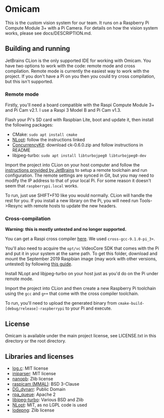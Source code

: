 # Omicam

This is the custom vision system for our team. It runs on a Raspberry Pi Compute Module 3+ with a Pi Camera. For details
on how the vision system works, please see docs/DESCRIPTION.md.

## Building and running
JetBrains CLion is the only supported IDE for working with Omicam. 
You have two options to work with the code: remote mode and cross compilation. Remote mode is currently the easiest way
to work with the project. If you don't have a Pi on you then you could try cross compilation, but this isn't supported.

### Remote mode
Firstly, you'll need a board compatible with the Raspi Compute Module 3+ and Pi Cam v2.1. I use a Raspi 3 Model B and
Pi Cam v1.3.

Flash your Pi's SD card with Raspbian Lite, boot and update it, then install the following packages:
- CMake: `sudo apt install cmake`
- [NLopt](https://NLopt.readthedocs.io/en/latest/): follow the instructions linked
- [ConcurrencyKit](https://github.com/concurrencykit/ck): download ck-0.6.0.zip and follow instructions in README
- libjpeg-turbo: `sudo apt install libturbojpeg0 libturbojpeg0-dev`

Import the project into CLion on your host computer and follow the 
[instructions provided by JetBrains](https://www.jetbrains.com/help/clion/remote-projects-support.html) to setup a remote toolchain
and run configuration. The remote settings are synced in Git, but you may need to modify the IP address to that of your
local Pi. For some reason it doesn't seem that `raspberrypi.local` works.

To run, just use SHIFT+F10 like you would normally. CLion will handle the rest for you. If you install a new library on
the Pi, you will need run Tools->Resync with remote hosts to update the new headers.

### Cross-compilation
**Warning: this is mostly untested and no longer supported.**

You can get a Raspi cross compiler
[here](https://github.com/abhiTronix/raspberry-pi-cross-compilers/). We used `cross-gcc-9.1.0-pi_3+`.

You'll also need to acquire the `opt/vc` VideoCore SDK that comes with the Pi and put it in your system at the same path.
To get this folder, download and mount the September 2019 Raspbian image (may work with other versions, untested)
by following [this guide](https://github.com/mozilla-iot/wiki/wiki/Loop-mounting-a-Raspberry-Pi-image-file-under-Linux).

Install NLopt and libjpeg-turbo on your host just as you'd do on the Pi under remote mode.

Import the project into CLion and then create a new Raspberry Pi toolchain using the `gcc` and `g++` that come with the cross 
compiler toolchain.

To run, you'll need to upload the generated binary from `cmake-build-[debug/release]-raspberrypi` to your Pi and execute.

## License
Omicam is available under the main project license, see LICENSE.txt in this directory or the root directory.

## Libraries and licenses
- [log.c](https://github.com/rxi/log.c): MIT license
- [iniparser](https://github.com/ndevilla/iniparser): MIT license
- [nanopb](https://github.com/nanopb/nanopb): Zlib license
- [raspicam (MMAL)](https://github.com/raspberrypi/userland/tree/master/host_applications/linux/apps/raspicam): BSD 3-Clause
- [DG_dynarr](https://github.com/DanielGibson/Snippets/blob/master/DG_dynarr.h): Public Domain
- [rpa_queue](https://github.com/chrismerck/rpa_queue): Apache 2
- [libjpeg-turbo](https://github.com/libjpeg-turbo/libjpeg-turbo): Various BSD and Zlib
- [NLopt](https://github.com/stevengj/nlopt): MIT, as no LGPL code is used
- [lodepng](https://github.com/lvandeve/lodepng): Zlib license